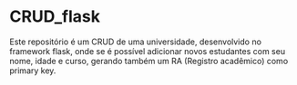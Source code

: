 # CRUD_flask

Este repositório é um CRUD de uma universidade, desenvolvido no framework flask, onde se é possível adicionar novos estudantes com seu nome, idade e curso, gerando também um RA (Registro acadêmico) como primary key.
